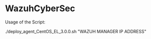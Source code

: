 # WazuhCyberSec

Usage of the Script:

  ./deploy_agent_CentOS_EL_3.0.0.sh "WAZUH MANAGER IP ADDRESS"
  
  
